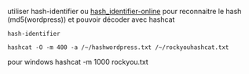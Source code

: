 utiliser hash-identifier ou [hash_identifier-online](https://hashes.com/en/tools/hash_identifier) pour reconnaitre le hash (md5(wordpress))
et pouvoir décoder avec hashcat

`hash-identifier`

`hashcat -O -m 400 -a /~/hashwordpress.txt /~/rockyouhashcat.txt`

pour windows
hashcat -m 1000 <hash> rockyou.txt